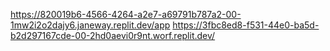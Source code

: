 https://820019b6-4566-4264-a2e7-a69791b787a2-00-1mw2i2o2dajy6.janeway.replit.dev/app
https://3fbc8ed8-f531-44e0-ba5d-b2d297167cde-00-2hd0aevi0r9nt.worf.replit.dev/
